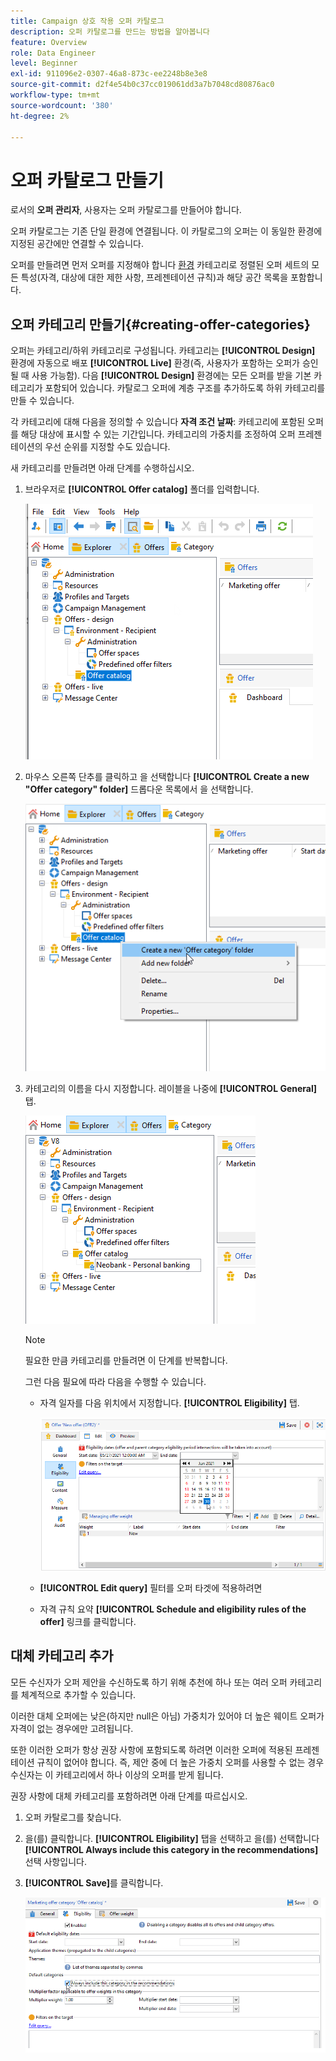 ```yaml
---
title: Campaign 상호 작용 오퍼 카탈로그
description: 오퍼 카탈로그를 만드는 방법을 알아봅니다
feature: Overview
role: Data Engineer
level: Beginner
exl-id: 911096e2-0307-46a8-873c-ee2248b8e3e8
source-git-commit: d2f4e54b0c37cc019061dd3a7b7048cd80876ac0
workflow-type: tm+mt
source-wordcount: '380'
ht-degree: 2%

---
```


# 오퍼 카탈로그 만들기

로서의 **오퍼 관리자**, 사용자는 오퍼 카탈로그를 만들어야 합니다.

오퍼 카탈로그는 기존 단일 환경에 연결됩니다. 이 카탈로그의 오퍼는 이 동일한 환경에 지정된 공간에만 연결할 수 있습니다.

오퍼를 만들려면 먼저 오퍼를 지정해야 합니다 [환경](interaction-env.md) 카테고리로 정렬된 오퍼 세트의 모든 특성(자격, 대상에 대한 제한 사항, 프레젠테이션 규칙)과 해당 공간 목록을 포함합니다.

## 오퍼 카테고리 만들기{#creating-offer-categories}

오퍼는 카테고리/하위 카테고리로 구성됩니다. 카테고리는 **[!UICONTROL Design]** 환경에 자동으로 배포 **[!UICONTROL Live]** 환경(즉, 사용자가 포함하는 오퍼가 승인될 때 사용 가능함). 다음 **[!UICONTROL Design]** 환경에는 모든 오퍼를 받을 기본 카테고리가 포함되어 있습니다. 카탈로그 오퍼에 계층 구조를 추가하도록 하위 카테고리를 만들 수 있습니다.

각 카테고리에 대해 다음을 정의할 수 있습니다 **자격 조건 날짜**: 카테고리에 포함된 오퍼를 해당 대상에 표시할 수 있는 기간입니다. 카테고리의 가중치를 조정하여 오퍼 프레젠테이션의 우선 순위를 지정할 수도 있습니다.

새 카테고리를 만들려면 아래 단계를 수행하십시오.

1. 브라우저로 **[!UICONTROL Offer catalog]** 폴더를 입력합니다.

   ![](assets/offer_cat_create_001.png)

1. 마우스 오른쪽 단추를 클릭하고 을 선택합니다 **[!UICONTROL Create a new "Offer category" folder]** 드롭다운 목록에서 을 선택합니다.

   ![](assets/offer_cat_create_002.png)

1. 카테고리의 이름을 다시 지정합니다. 레이블을 나중에 **[!UICONTROL General]** 탭.

   ![](assets/offer_cat_create_003.png)

   >[!NOTE]
   >
   >필요한 만큼 카테고리를 만들려면 이 단계를 반복합니다.

   그런 다음 필요에 따라 다음을 수행할 수 있습니다.

   * 자격 일자를 다음 위치에서 지정합니다. **[!UICONTROL Eligibility]** 탭.

      ![](assets/offer_cat_create_004.png)

   * **[!UICONTROL Edit query]** 필터를 오퍼 타겟에 적용하려면

   * 자격 규칙 요약 **[!UICONTROL Schedule and eligibility rules of the offer]** 링크를 클릭합니다.

## 대체 카테고리 추가

모든 수신자가 오퍼 제안을 수신하도록 하기 위해 추천에 하나 또는 여러 오퍼 카테고리를 체계적으로 추가할 수 있습니다.

이러한 대체 오퍼에는 낮은(하지만 null은 아님) 가중치가 있어야 더 높은 웨이트 오퍼가 자격이 없는 경우에만 고려됩니다.

또한 이러한 오퍼가 항상 권장 사항에 포함되도록 하려면 이러한 오퍼에 적용된 프레젠테이션 규칙이 없어야 합니다. 즉, 제안 중에 더 높은 가중치 오퍼를 사용할 수 없는 경우 수신자는 이 카테고리에서 하나 이상의 오퍼를 받게 됩니다.

권장 사항에 대체 카테고리를 포함하려면 아래 단계를 따르십시오.

1. 오퍼 카탈로그를 찾습니다.
1. 을(를) 클릭합니다. **[!UICONTROL Eligibility]** 탭을 선택하고 을(를) 선택합니다 **[!UICONTROL Always include this category in the recommendations]** 선택 사항입니다.
1. **[!UICONTROL Save]**&#x200B;를 클릭합니다.

   ![](assets/offer_cat_default_001.png)
